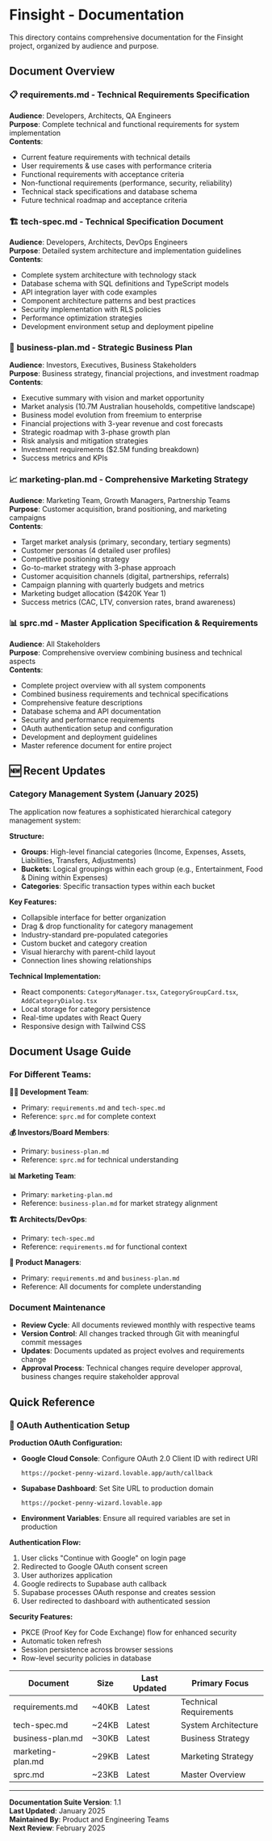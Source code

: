 # Finsight - Documentation

This directory contains comprehensive documentation for the Finsight project, organized by audience and purpose.

## Document Overview

### 📋 **requirements.md** - Technical Requirements Specification
**Audience**: Developers, Architects, QA Engineers  
**Purpose**: Complete technical and functional requirements for system implementation  
**Contents**:
- Current feature requirements with technical details
- User requirements & use cases with performance criteria
- Functional requirements with acceptance criteria
- Non-functional requirements (performance, security, reliability)
- Technical stack specifications and database schema
- Future technical roadmap and acceptance criteria

### 🏗️ **tech-spec.md** - Technical Specification Document
**Audience**: Developers, Architects, DevOps Engineers  
**Purpose**: Detailed system architecture and implementation guidelines  
**Contents**:
- Complete system architecture with technology stack
- Database schema with SQL definitions and TypeScript models
- API integration layer with code examples
- Component architecture patterns and best practices
- Security implementation with RLS policies
- Performance optimization strategies
- Development environment setup and deployment pipeline

### 💼 **business-plan.md** - Strategic Business Plan
**Audience**: Investors, Executives, Business Stakeholders  
**Purpose**: Business strategy, financial projections, and investment roadmap  
**Contents**:
- Executive summary with vision and market opportunity
- Market analysis (10.7M Australian households, competitive landscape)
- Business model evolution from freemium to enterprise
- Financial projections with 3-year revenue and cost forecasts
- Strategic roadmap with 3-phase growth plan
- Risk analysis and mitigation strategies
- Investment requirements ($2.5M funding breakdown)
- Success metrics and KPIs

### 📈 **marketing-plan.md** - Comprehensive Marketing Strategy
**Audience**: Marketing Team, Growth Managers, Partnership Teams  
**Purpose**: Customer acquisition, brand positioning, and marketing campaigns  
**Contents**:
- Target market analysis (primary, secondary, tertiary segments)
- Customer personas (4 detailed user profiles)
- Competitive positioning strategy
- Go-to-market strategy with 3-phase approach
- Customer acquisition channels (digital, partnerships, referrals)
- Campaign planning with quarterly budgets and metrics
- Marketing budget allocation ($420K Year 1)
- Success metrics (CAC, LTV, conversion rates, brand awareness)

### 📊 **sprc.md** - Master Application Specification & Requirements
**Audience**: All Stakeholders  
**Purpose**: Comprehensive overview combining business and technical aspects  
**Contents**:
- Complete project overview with all system components
- Combined business requirements and technical specifications
- Comprehensive feature descriptions
- Database schema and API documentation
- Security and performance requirements
- OAuth authentication setup and configuration
- Development and deployment guidelines
- Master reference document for entire project

## 🆕 Recent Updates

### **Category Management System** (January 2025)
The application now features a sophisticated hierarchical category management system:

**Structure:**
- **Groups**: High-level financial categories (Income, Expenses, Assets, Liabilities, Transfers, Adjustments)
- **Buckets**: Logical groupings within each group (e.g., Entertainment, Food & Dining within Expenses)
- **Categories**: Specific transaction types within each bucket

**Key Features:**
- Collapsible interface for better organization
- Drag & drop functionality for category management
- Industry-standard pre-populated categories
- Custom bucket and category creation
- Visual hierarchy with parent-child layout
- Connection lines showing relationships

**Technical Implementation:**
- React components: `CategoryManager.tsx`, `CategoryGroupCard.tsx`, `AddCategoryDialog.tsx`
- Local storage for category persistence
- Real-time updates with React Query
- Responsive design with Tailwind CSS

## Document Usage Guide

### For Different Teams:

**🧑‍💻 Development Team**:
- Primary: `requirements.md` and `tech-spec.md`
- Reference: `sprc.md` for complete context

**💰 Investors/Board Members**:
- Primary: `business-plan.md`
- Reference: `sprc.md` for technical understanding

**📊 Marketing Team**:
- Primary: `marketing-plan.md`
- Reference: `business-plan.md` for market strategy alignment

**🏗️ Architects/DevOps**:
- Primary: `tech-spec.md`
- Reference: `requirements.md` for functional context

**👥 Product Managers**:
- Primary: `requirements.md` and `business-plan.md`
- Reference: All documents for complete understanding

### Document Maintenance

- **Review Cycle**: All documents reviewed monthly with respective teams
- **Version Control**: All changes tracked through Git with meaningful commit messages
- **Updates**: Documents updated as project evolves and requirements change
- **Approval Process**: Technical changes require developer approval, business changes require stakeholder approval

## Quick Reference

### 🔐 OAuth Authentication Setup

**Production OAuth Configuration:**
- **Google Cloud Console**: Configure OAuth 2.0 Client ID with redirect URI
  ```
  https://pocket-penny-wizard.lovable.app/auth/callback
  ```
- **Supabase Dashboard**: Set Site URL to production domain
  ```
  https://pocket-penny-wizard.lovable.app
  ```
- **Environment Variables**: Ensure all required variables are set in production

**Authentication Flow:**
1. User clicks "Continue with Google" on login page
2. Redirected to Google OAuth consent screen
3. User authorizes application
4. Google redirects to Supabase auth callback
5. Supabase processes OAuth response and creates session
6. User redirected to dashboard with authenticated session

**Security Features:**
- PKCE (Proof Key for Code Exchange) flow for enhanced security
- Automatic token refresh
- Session persistence across browser sessions
- Row-level security policies in database

| Document | Size | Last Updated | Primary Focus |
|----------|------|--------------|---------------|
| requirements.md | ~40KB | Latest | Technical Requirements |
| tech-spec.md | ~24KB | Latest | System Architecture |
| business-plan.md | ~30KB | Latest | Business Strategy |
| marketing-plan.md | ~29KB | Latest | Marketing Strategy |
| sprc.md | ~23KB | Latest | Master Overview |

---

**Documentation Suite Version**: 1.1  
**Last Updated**: January 2025  
**Maintained By**: Product and Engineering Teams  
**Next Review**: February 2025 